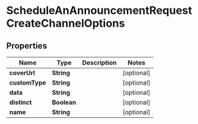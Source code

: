 

# ScheduleAnAnnouncementRequestCreateChannelOptions


## Properties

| Name | Type | Description | Notes |
|------------ | ------------- | ------------- | -------------|
|**coverUrl** | **String** |  |  [optional] |
|**customType** | **String** |  |  [optional] |
|**data** | **String** |  |  [optional] |
|**distinct** | **Boolean** |  |  [optional] |
|**name** | **String** |  |  [optional] |




